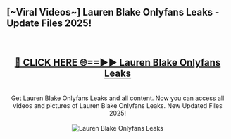 <h2>[~Viral Videos~] Lauren Blake Onlyfans Leaks - Update Files 2025!</h2>
<br>
<div align="center">
<h2><a href="https://betterlinks.top/A2PfLJ" rel="nofollow">🔴 CLICK HERE 🌐==►► Lauren Blake Onlyfans Leaks</a></h2>
<br>
Get Lauren Blake Onlyfans Leaks and all content. Now you can access all videos and pictures of Lauren Blake Onlyfans Leaks. New Updated Files 2025!
<br>
<br>
<a href="https://betterlinks.top/A2PfLJ" rel="nofollow" data-target="animated-image.originalLink"><img src="https://i.ibb.co.com/WyWwxjT/player-gif2.gif" alt="Lauren Blake Onlyfans Leaks" style="max-width: 100%; display: inline-block;" data-target="animated-image.originalImage"></a>
</div>
<br>
